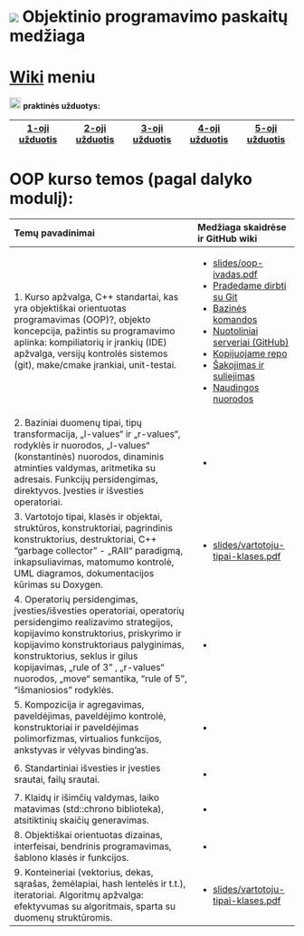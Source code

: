 # ![](https://upload.wikimedia.org/wikipedia/commons/thumb/1/18/ISO_C%2B%2B_Logo.svg/30px-ISO_C%2B%2B_Logo.svg.png) Objektinio programavimo paskaitų medžiaga  

# [Wiki](https://github.com/objprog/paskaitos/wiki) meniu

<a href="https://github.com/objprog/praktika/wiki"><img src="https://upload.wikimedia.org/wikipedia/commons/thumb/1/18/ISO_C%2B%2B_Logo.svg/1200px-ISO_C%2B%2B_Logo.svg.png" width="20"></a> __praktinės užduotys:__

| [1-oji užduotis](https://github.com/objprog/paskaitos/wiki/1-oji-užduotis) | [2-oji užduotis](https://github.com/objprog/paskaitos/wiki/2-oji-užduotis)  | [3-oji užduotis](https://github.com/objprog/paskaitos/wiki/3-oji-užduotis) | [4-oji užduotis](https://github.com/objprog/paskaitos/wiki/4-oji-užduotis) | [5-oji užduotis](https://github.com/objprog/paskaitos/wiki/5-oji-užduotis) |
|:-------------:|:-------------:|:-------------:|:-------------:|:-------------:|

# OOP kurso temos (pagal dalyko modulį):

| Temų pavadinimai            | Medžiaga skaidrėse ir GitHub wiki |
|:----------------------------|:----------------------------------|
| 1. Kurso apžvalga, C++ standartai, kas yra objektiškai orientuotas programavimas (OOP)?, objekto koncepcija, pažintis su programavimo aplinka: kompiliatorių ir įrankių (IDE) apžvalga, versijų kontrolės sistemos (git), make/cmake įrankiai, unit-testai. | <ul><li> [slides/oop-ivadas.pdf](https://github.com/objprog/paskaitos/blob/master/slides/oop-ivadas.pdf) </li><li> [Pradedame dirbti su Git](https://github.com/objprog/paskaitos/wiki/Pradedame-dirbti-su-Git) </li><li> [Bazinės komandos](https://github.com/objprog/paskaitos/wiki/Bazin%C4%97s-komandos) </li><li> [Nuotoliniai serveriai (GitHub)](https://github.com/objprog/paskaitos/wiki/Nuotoliniai-serveriai-%28GitHub%29) </li><li> [Kopijuojame repo](https://github.com/objprog/paskaitos/wiki/Kopijuojame-repo) </li><li> [Šakojimas ir suliejimas](https://github.com/objprog/praktika/wiki/%C5%A0akojimas-ir-suliejimas) </li><li> [Naudingos nuorodos](https://github.com/objprog/praktika/wiki/Naudingos-nuorodos) | 
| 2. Baziniai duomenų tipai, tipų transformacija, „l-values“ ir „r-values“, rodyklės ir nuorodos, „l-values“ (konstantinės) nuorodos, dinaminis atminties valdymas, aritmetika su adresais. Funkcijų persidengimas, direktyvos. Įvesties ir išvesties operatoriai. | <ul><li> </li></ul> |
| 3. Vartotojo tipai, klasės ir objektai, struktūros, konstruktoriai, pagrindinis konstruktorius, destruktoriai, C++ “garbage collector” - „RAII“ paradigmą, inkapsuliavimas, matomumo kontrolė, UML diagramos, dokumentacijos kūrimas su Doxygen. | <ul><li> [slides/vartotoju-tipai-klases.pdf](https://github.com/objprog/paskaitos/blob/master/slides/vartotoju-tipai-klases.pdf) </li></ul> |
| 4. Operatorių persidengimas, įvesties/išvesties operatoriai, operatorių persidengimo realizavimo strategijos, kopijavimo konstruktorius, priskyrimo ir kopijavimo konstruktoriaus palyginimas, konstruktorius, seklus ir gilus kopijavimas, „rule of 3” , „r-values“ nuorodos, „move“ semantika, “rule of 5”, “išmaniosios” rodyklės. | <ul><li> </li></ul> |
| 5. Kompozicija ir agregavimas, paveldėjimas, paveldėjimo kontrolė, konstruktoriai ir paveldėjimas polimorfizmas, virtualios funkcijos, ankstyvas ir vėlyvas binding’as. | <ul><li> </li></ul> |
| 6. Standartiniai išvesties ir įvesties srautai, failų srautai. | <ul><li> </li></ul> |
| 7. Klaidų ir išimčių valdymas, laiko matavimas (std::chrono biblioteka), atsitiktinių skaičių generavimas. | <ul><li> </li></ul> |
| 8. Objektiškai orientuotas dizainas, interfeisai, bendrinis programavimas, šablono klasės ir funkcijos. | <ul><li> </li></ul> |
| 9. Konteineriai (vektorius, dekas, sąrašas, žemėlapiai, hash lentelės ir t.t.), iteratoriai. Algoritmų apžvalga: efektyvumas su algoritmais, sparta su duomenų struktūromis. | <ul><li> [slides/vartotoju-tipai-klases.pdf](https://github.com/objprog/paskaitos/blob/master/slides/vartotoju-tipai-klases.pdf) </li></ul> |
